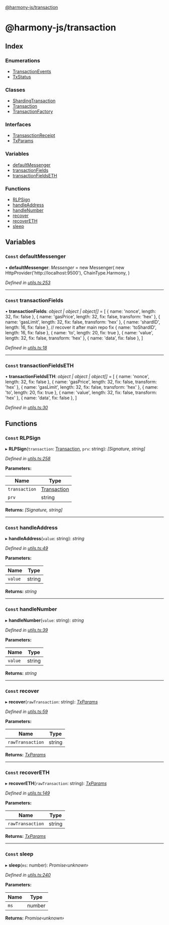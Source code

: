 [@harmony-js/transaction](globals.md)

# @harmony-js/transaction

## Index

### Enumerations

* [TransactionEvents](enums/transactionevents.md)
* [TxStatus](enums/txstatus.md)

### Classes

* [ShardingTransaction](classes/shardingtransaction.md)
* [Transaction](classes/transaction.md)
* [TransactionFactory](classes/transactionfactory.md)

### Interfaces

* [TransasctionReceipt](interfaces/transasctionreceipt.md)
* [TxParams](interfaces/txparams.md)

### Variables

* [defaultMessenger](globals.md#const-defaultmessenger)
* [transactionFields](globals.md#const-transactionfields)
* [transactionFieldsETH](globals.md#const-transactionfieldseth)

### Functions

* [RLPSign](globals.md#const-rlpsign)
* [handleAddress](globals.md#const-handleaddress)
* [handleNumber](globals.md#const-handlenumber)
* [recover](globals.md#const-recover)
* [recoverETH](globals.md#const-recovereth)
* [sleep](globals.md#const-sleep)

## Variables

### `Const` defaultMessenger

• **defaultMessenger**: *Messenger* =  new Messenger(
  new HttpProvider('http://localhost:9500'),
  ChainType.Harmony,
)

*Defined in [utils.ts:253](https://github.com/FireStack-Lab/Harmony-sdk-core/blob/6759acb/packages/harmony-transaction/src/utils.ts#L253)*

___

### `Const` transactionFields

• **transactionFields**: *object | object | object[]* =  [
  { name: 'nonce', length: 32, fix: false },
  { name: 'gasPrice', length: 32, fix: false, transform: 'hex' },
  { name: 'gasLimit', length: 32, fix: false, transform: 'hex' },
  { name: 'shardID', length: 16, fix: false },
  // recover it after main repo fix
  { name: 'toShardID', length: 16, fix: false },
  { name: 'to', length: 20, fix: true },
  { name: 'value', length: 32, fix: false, transform: 'hex' },
  { name: 'data', fix: false },
]

*Defined in [utils.ts:18](https://github.com/FireStack-Lab/Harmony-sdk-core/blob/6759acb/packages/harmony-transaction/src/utils.ts#L18)*

___

### `Const` transactionFieldsETH

• **transactionFieldsETH**: *object | object | object[]* =  [
  { name: 'nonce', length: 32, fix: false },
  { name: 'gasPrice', length: 32, fix: false, transform: 'hex' },
  { name: 'gasLimit', length: 32, fix: false, transform: 'hex' },
  { name: 'to', length: 20, fix: true },
  { name: 'value', length: 32, fix: false, transform: 'hex' },
  { name: 'data', fix: false },
]

*Defined in [utils.ts:30](https://github.com/FireStack-Lab/Harmony-sdk-core/blob/6759acb/packages/harmony-transaction/src/utils.ts#L30)*

## Functions

### `Const` RLPSign

▸ **RLPSign**(`transaction`: [Transaction](classes/transaction.md), `prv`: string): *[Signature, string]*

*Defined in [utils.ts:258](https://github.com/FireStack-Lab/Harmony-sdk-core/blob/6759acb/packages/harmony-transaction/src/utils.ts#L258)*

**Parameters:**

Name | Type |
------ | ------ |
`transaction` | [Transaction](classes/transaction.md) |
`prv` | string |

**Returns:** *[Signature, string]*

___

### `Const` handleAddress

▸ **handleAddress**(`value`: string): *string*

*Defined in [utils.ts:49](https://github.com/FireStack-Lab/Harmony-sdk-core/blob/6759acb/packages/harmony-transaction/src/utils.ts#L49)*

**Parameters:**

Name | Type |
------ | ------ |
`value` | string |

**Returns:** *string*

___

### `Const` handleNumber

▸ **handleNumber**(`value`: string): *string*

*Defined in [utils.ts:39](https://github.com/FireStack-Lab/Harmony-sdk-core/blob/6759acb/packages/harmony-transaction/src/utils.ts#L39)*

**Parameters:**

Name | Type |
------ | ------ |
`value` | string |

**Returns:** *string*

___

### `Const` recover

▸ **recover**(`rawTransaction`: string): *[TxParams](interfaces/txparams.md)*

*Defined in [utils.ts:59](https://github.com/FireStack-Lab/Harmony-sdk-core/blob/6759acb/packages/harmony-transaction/src/utils.ts#L59)*

**Parameters:**

Name | Type |
------ | ------ |
`rawTransaction` | string |

**Returns:** *[TxParams](interfaces/txparams.md)*

___

### `Const` recoverETH

▸ **recoverETH**(`rawTransaction`: string): *[TxParams](interfaces/txparams.md)*

*Defined in [utils.ts:149](https://github.com/FireStack-Lab/Harmony-sdk-core/blob/6759acb/packages/harmony-transaction/src/utils.ts#L149)*

**Parameters:**

Name | Type |
------ | ------ |
`rawTransaction` | string |

**Returns:** *[TxParams](interfaces/txparams.md)*

___

### `Const` sleep

▸ **sleep**(`ms`: number): *Promise‹unknown›*

*Defined in [utils.ts:240](https://github.com/FireStack-Lab/Harmony-sdk-core/blob/6759acb/packages/harmony-transaction/src/utils.ts#L240)*

**Parameters:**

Name | Type |
------ | ------ |
`ms` | number |

**Returns:** *Promise‹unknown›*
